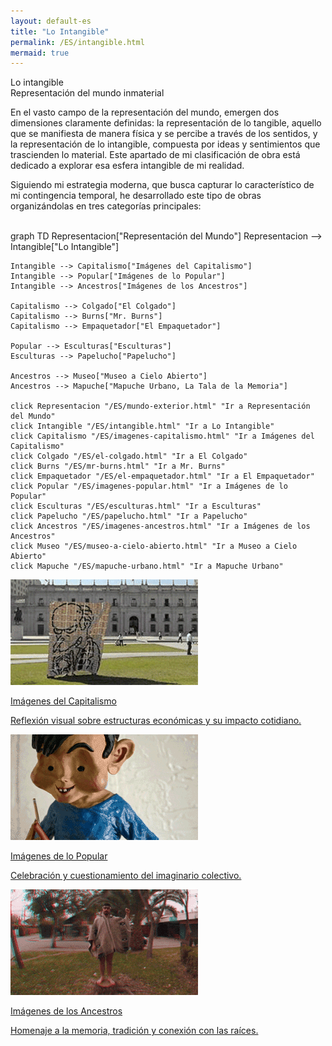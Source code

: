 ```yaml
---
layout: default-es
title: "Lo Intangible"
permalink: /ES/intangible.html
mermaid: true
---
```


<!-- Título principal -->
<div class="titulo">Lo intangible</div>

<!-- subtitulo -->
<div class="subtitulo">Representación del mundo inmaterial</div>

<!-- Párrafo introductorio -->
<p class="parrafo">
    En el vasto campo de la representación del mundo, emergen dos dimensiones claramente definidas: 
    la representación de lo tangible, aquello que se manifiesta de manera física y se percibe a través 
    de los sentidos, y la representación de lo intangible, compuesta por ideas y sentimientos que 
    trascienden lo material. Este apartado de mi clasificación de obra está dedicado a explorar esa esfera 
    intangible de mi realidad.
</p>

<p class="parrafo">
    Siguiendo mi estrategia moderna, que busca capturar lo característico de mi contingencia temporal, he 
    desarrollado este tipo de obras organizándolas en tres categorías principales:
</p>
<br>
<div class="mermaid">
graph TD
    Representacion["Representación del Mundo"]
    Representacion --> Intangible["Lo Intangible"]

    Intangible --> Capitalismo["Imágenes del Capitalismo"]
    Intangible --> Popular["Imágenes de lo Popular"]
    Intangible --> Ancestros["Imágenes de los Ancestros"]

    Capitalismo --> Colgado["El Colgado"]
    Capitalismo --> Burns["Mr. Burns"]
    Capitalismo --> Empaquetador["El Empaquetador"]

    Popular --> Esculturas["Esculturas"]
    Esculturas --> Papelucho["Papelucho"]

    Ancestros --> Museo["Museo a Cielo Abierto"]
    Ancestros --> Mapuche["Mapuche Urbano, La Tala de la Memoria"]

    click Representacion "/ES/mundo-exterior.html" "Ir a Representación del Mundo"
    click Intangible "/ES/intangible.html" "Ir a Lo Intangible"
    click Capitalismo "/ES/imagenes-capitalismo.html" "Ir a Imágenes del Capitalismo"
    click Colgado "/ES/el-colgado.html" "Ir a El Colgado"
    click Burns "/ES/mr-burns.html" "Ir a Mr. Burns"
    click Empaquetador "/ES/el-empaquetador.html" "Ir a El Empaquetador"
    click Popular "/ES/imagenes-popular.html" "Ir a Imágenes de lo Popular"
    click Esculturas "/ES/esculturas.html" "Ir a Esculturas"
    click Papelucho "/ES/papelucho.html" "Ir a Papelucho"
    click Ancestros "/ES/imagenes-ancestros.html" "Ir a Imágenes de los Ancestros"
    click Museo "/ES/museo-a-cielo-abierto.html" "Ir a Museo a Cielo Abierto"
    click Mapuche "/ES/mapuche-urbano.html" "Ir a Mapuche Urbano"
</div>


<!-- Botones de categorías -->
<div class="button-container">
    <a href="/ES/imagenes-capitalismo.html" class="fancy-button">
        <div class="button-content">
            <img src="/assets/img/imagenes-del-capitalismo.gif" alt="Imágenes del Capitalismo" loading="lazy">
            <p class="title">Imágenes del Capitalismo</p>
            <p class="subtitle">Reflexión visual sobre estructuras económicas y su impacto cotidiano.</p>
        </div>
    </a>
    <a href="/ES/imagenes-popular.html" class="fancy-button">
        <div class="button-content"> 
            <img src="/assets/img/animacion-boton-lo-popular.gif" alt="Imágenes de lo Popular" loading="lazy">
            <p class="title">Imágenes de lo Popular</p>
            <p class="subtitle">Celebración y cuestionamiento del imaginario colectivo.</p>
        </div>
    </a>
    <a href="/ES/imagenes-ancestros.html" class="fancy-button">
        <div class="button-content">
            <img src="/assets/img/animacion-boton-los-ancestros.gif" alt="Imágenes de los Ancestros" loading="lazy">
            <p class="title">Imágenes de los Ancestros</p>
            <p class="subtitle">Homenaje a la memoria, tradición y conexión con las raíces.</p>
        </div>
    </a>
</div>
<br>
<br>


